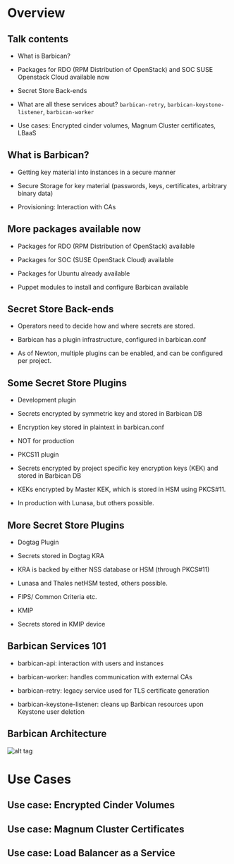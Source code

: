 # Overview

## Talk contents

* What is Barbican?

* Packages for RDO (RPM Distribution of OpenStack) and SOC SUSE Openstack Cloud available now

* Secret Store Back-ends

* What are all these services about? `barbican-retry`, `barbican-keystone-listener`, `barbican-worker`

* Use cases: Encrypted cinder volumes, Magnum Cluster certificates, LBaaS

## What is Barbican?

* Getting key material into instances in a secure manner

* Secure Storage for key material (passwords, keys, certificates, arbitrary binary data)

* Provisioning: Interaction with CAs

<!--
Barbican has three main tasks: distributing and storing key material,
and interaction with CAs.

OpenStack instances need various secrets, such as SSL keys, passwords to
authenticate against databases or APIs outside an instance or encryption
keys to access storage volumes. Barbican can get these into an instance
in a secure, auditable manner.

Since instances may be short-lived, it also provides secure, long-term
storage for such secrets. If an instance is rebuilt - as can happen in a
cloud based setup - its secrets can be retrieved from Barbican's secret
storage using a Keystone token.

Last but not least, instances can use Barbican to access certificate
authorities supported by Barbican plugins to submit certificate sign
requests to these CAs through a uniform API.

-->

## More packages available now

* Packages for RDO (RPM Distribution of OpenStack) available

* Packages for SOC (SUSE OpenStack Cloud) available

* Packages for Ubuntu already available

* Puppet modules to install and configure Barbican available

<!--

Puppet modules https://github.com/openstack/puppet-barbican have been
tested against RDO and are currently running in puppet integration tests.
A Crowbar Barclamp (Chef cookbook along with Crowbar Web UI integration) has
been developed and tested for SUSE OpenStack Cloud 7:

https://github.com/crowbar/crowbar-openstack/tree/master/chef/cookbooks/barbican

-->

## Secret Store Back-ends

* Operators need to decide how and where secrets are stored.

* Barbican has a plugin infrastructure, configured in barbican.conf

* As of Newton, multiple plugins can be enabled, and can be configured per project.

<!--

Configuring multiple plugins is useful when you need to provide different levels
of security. Secrets used by a development or test project could use the basic
development plugin, while some secrets may require a FIPS common criteria
certified storage mechanism using an HSM

-->

## Some Secret Store Plugins

* Development plugin
 * Secrets encrypted by symmetric key and stored in Barbican DB
 * Encryption key stored in plaintext in barbican.conf
 * NOT for production

* PKCS11 plugin
 * Secrets encrypted by project specific key encryption keys (KEK) and stored in Barbican DB
 * KEKs encrypted by Master KEK, which is stored in HSM using PKCS#11.
 * In production with Lunasa, but others possible.

## More Secret Store Plugins

* Dogtag Plugin
 * Secrets stored in Dogtag KRA
 * KRA is backed by either NSS database or HSM (through PKCS#11)
 * Lunasa and Thales netHSM tested, others possible.
 * FIPS/ Common Criteria etc.

* KMIP

 * Secrets stored in KMIP device

## Barbican Services 101

* barbican-api: interaction with users and instances

* barbican-worker: handles communication with external
  CAs

* barbican-retry: legacy service used for TLS certificate generation

* barbican-keystone-listener: cleans up Barbican resources upon
  Keystone user deletion

<!--

barbican-api is Barbican's main point of contact for the outside world.
Users use it to create secrets, secret containers and
certificates. Instances use it to retrieve their secrets and submit
their certificate sign requests. A note on operations: this should be
run using some sort of WSGI enabled web server. If you install a
package, this won't be a problem SUSE and Ubuntu provide Apache
configuration for running barbican-api using mod_wsgi, while RDO
provides configuration for running it in the gunicorn web server.
The Barbican puppet modules set up Barbican by default over Apache using
mod_wsgi.

barbican-worker is a RabbitMQ driven service that handles communicating
with external CAs for certificate signing requests. It's possible to
have an arbitrary number of workers Synchronization between workers
happens by the consumption of RabbitMQ messages being atomic.

barbican-retry is only used to support TLS certificate generation. It is
scheduled to be removed at some point now. As a rule, you won't need the
retry process for asymmetric and symmetric key generation

barbican-keystone-listener is a cleanup tool that eavesdrops on
Keystone's RabbitMQ queues and cleans up Barbican resources when
projects/users get deleted.
-->

## Barbican Architecture
![alt tag](http://docs.openstack.org/developer/barbican/_images/barbican-overall-architecture.gif)

# Use Cases

## Use case: Encrypted Cinder Volumes

## Use case: Magnum Cluster Certificates

## Use case: Load Balancer as a Service

<!--
Let's start this off by giving you a short refresher on what Barbican is and
what it does.
-->
